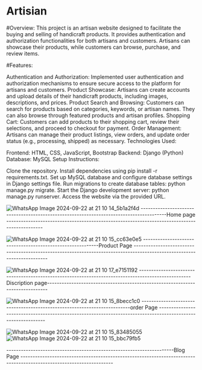# Artisian

#Overview:
This project is an artisan website designed to facilitate the buying and selling of handicraft products. It provides authentication and authorization functionalities for both artisans and customers. Artisans can showcase their products, while customers can browse, purchase, and review items.

#Features:

Authentication and Authorization: Implemented user authentication and authorization mechanisms to ensure secure access to the platform for artisans and customers.
Product Showcase: Artisans can create accounts and upload details of their handicraft products, including images, descriptions, and prices.
Product Search and Browsing: Customers can search for products based on categories, keywords, or artisan names. They can also browse through featured products and artisan profiles.
Shopping Cart: Customers can add products to their shopping cart, review their selections, and proceed to checkout for payment.
Order Management: Artisans can manage their product listings, view orders, and update order status (e.g., processing, shipped) as necessary.
Technologies Used:

Frontend: HTML, CSS, JavaScript, Bootstrap
Backend: Django (Python)
Database: MySQL
Setup Instructions:

Clone the repository.
Install dependencies using pip install -r requirements.txt.
Set up MySQL database and configure database settings in Django settings file.
Run migrations to create database tables: python manage.py migrate.
Start the Django development server: python manage.py runserver.
Access the website via the provided URL.


![WhatsApp Image 2024-09-22 at 21 10 14_5b1a2f4d](https://github.com/user-attachments/assets/a0fab48d-d3e9-4ca8-964d-d949545d2167)
----------------------------------------------------------------------------------------Home page ---------------------------------------------------------------------------------------------



![WhatsApp Image 2024-09-22 at 21 10 15_cc63e0e5](https://github.com/user-attachments/assets/a2cbdfc6-ba29-447c-acb2-494a8dfd237d)
-----------------------------------------------------------Product Page ------------------------------------------------------------------------------------------------------------------------


![WhatsApp Image 2024-09-22 at 21 10 17_e7151192](https://github.com/user-attachments/assets/d5ae292d-6347-4238-8f15-15920b0242b7)
---------------------------------------------------------------------------------------------------Discription page------------------------------------------------------------------------------




![WhatsApp Image 2024-09-22 at 21 10 15_8becc1c0](https://github.com/user-attachments/assets/83fc3e75-81b3-4551-a799-eb035abe829d)
-------------------------------------------------------------------------order Page -------------------------------------------------------------------------------------------------------------



![WhatsApp Image 2024-09-22 at 21 10 15_83485055](https://github.com/user-attachments/assets/cf9524dc-51cb-49f3-9062-2723209f51d3)   ![WhatsApp Image 2024-09-22 at 21 10 15_bbc79fb5](https://github.com/user-attachments/assets/d38249e6-b83d-46a8-98f4-58d381259a41)

---------------------------------------------------------------------Blog Page --------------------------------------------------------------------------------------------------------------------
